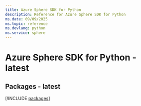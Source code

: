 ```yaml
---
title: Azure Sphere SDK for Python
description: Reference for Azure Sphere SDK for Python
ms.date: 09/09/2025
ms.topic: reference
ms.devlang: python
ms.service: sphere
---
```

# Azure Sphere SDK for Python - latest
## Packages - latest
[!INCLUDE [packages](sphere-index.md)]